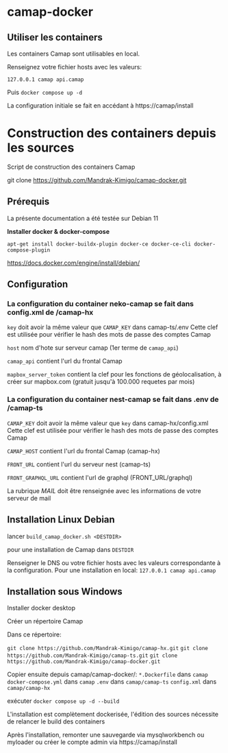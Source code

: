 # camap-docker

## Utiliser les containers

Les containers Camap sont utilisables en local.

Renseignez votre fichier hosts avec les valeurs:

```127.0.0.1 camap api.camap```

Puis ```docker compose up -d```

La configuration initiale se fait en accédant à https://camap/install

# Construction des containers depuis les sources

Script de construction des containers Camap

git clone https://github.com/Mandrak-Kimigo/camap-docker.git

## Prérequis

La présente documentation a été testée sur Debian 11

**Installer docker & docker-compose**

```apt-get install docker-buildx-plugin docker-ce docker-ce-cli docker-compose-plugin```

https://docs.docker.com/engine/install/debian/

## Configuration

### La configuration du container neko-camap se fait dans __config.xml__ de <DESTDIR>/camap-hx

```key``` doit avoir la même valeur que ```CAMAP_KEY``` dans camap-ts/.env
Cette clef est utilisée pour vérifier le hash des mots de passe des comptes Camap

```host``` nom d'hote sur serveur camap (1er terme de ```camap_api```)

```camap_api``` contient l'url du frontal Camap

```mapbox_server_token``` contient la clef pour les fonctions de géolocalisation, à créer sur mapbox.com (gratuit jusqu'à 100.000 requetes par mois)

### La configuration du container nest-camap se fait dans __.env__ de <DESTDIR>/camap-ts

```CAMAP_KEY``` doit avoir la même valeur que ```key``` dans camap-hx/config.xml
Cette clef est utilisée pour vérifier le hash des mots de passe des comptes Camap

```CAMAP_HOST``` contient l'url du frontal Camap (camap-hx)

```FRONT_URL``` contient l'url du serveur nest (camap-ts)

```FRONT_GRAPHQL_URL``` contient l'url de graphql (FRONT_URL/graphql)

La rubrique _MAIL_ doit être renseignée avec les informations de votre serveur de mail

## Installation Linux Debian

lancer
`build_camap_docker.sh <DESTDIR>`

pour une installation de Camap dans ```DESTDIR```

Renseigner le DNS ou votre fichier hosts avec les valeurs correspondante à la configuration.
Pour une installation en local:
```127.0.0.1 camap api.camap```

## Installation sous Windows

Installer docker desktop

Créer un répertoire Camap

Dans ce répertoire:

```git clone https://github.com/Mandrak-Kimigo/camap-hx.git```
```git clone https://github.com/Mandrak-Kimigo/camap-ts.git```
```git clone https://github.com/Mandrak-Kimigo/camap-docker.git```

Copier ensuite depuis camap/camap-docker/:
```*.Dockerfile``` dans ```camap```
```docker-compose.yml``` dans ```camap```
```.env``` dans ```camap/camap-ts```
```config.xml``` dans ```camap/camap-hx```

exécuter ```docker compose up -d --build```


L'installation est complètement dockerisée, l'édition des sources nécessite de relancer le build des containers

Après l'installation, remonter une sauvegarde via mysqlworkbench ou myloader ou créer le compte admin via https://camap/install

